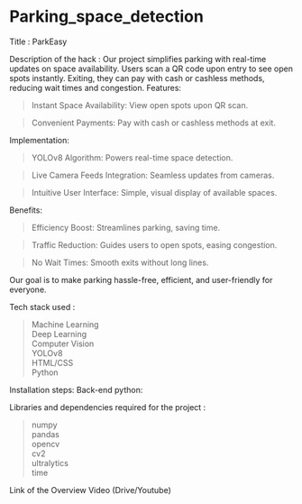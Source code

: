 # Parking_space_detection

Title : ParkEasy


Description of the hack : 
Our project simplifies parking with real-time updates on space availability. Users scan a QR code upon entry to see open spots instantly. Exiting, they can pay with cash or cashless methods, reducing wait times and congestion.
Features:

>Instant Space Availability: View open spots upon QR scan.

>Convenient Payments: Pay with cash or cashless methods at exit.

Implementation:

>YOLOv8 Algorithm: Powers real-time space detection.

>Live Camera Feeds Integration: Seamless updates from cameras.

>Intuitive User Interface: Simple, visual display of available spaces.

Benefits:

>Efficiency Boost: Streamlines parking, saving time.

>Traffic Reduction: Guides users to open spots, easing congestion.

>No Wait Times: Smooth exits without long lines.

Our goal is to make parking hassle-free, efficient, and user-friendly for everyone.



Tech stack used : 
>Machine Learning     
>Deep Learning     
>Computer Vision    
>YOLOv8    
 >HTML/CSS     
>Python


Installation steps: 
Back-end python:


Libraries and dependencies required for the project :
>numpy     
>pandas     
>opencv  
>cv2  
>ultralytics  
>time

 
Link of the Overview Video (Drive/Youtube) 
